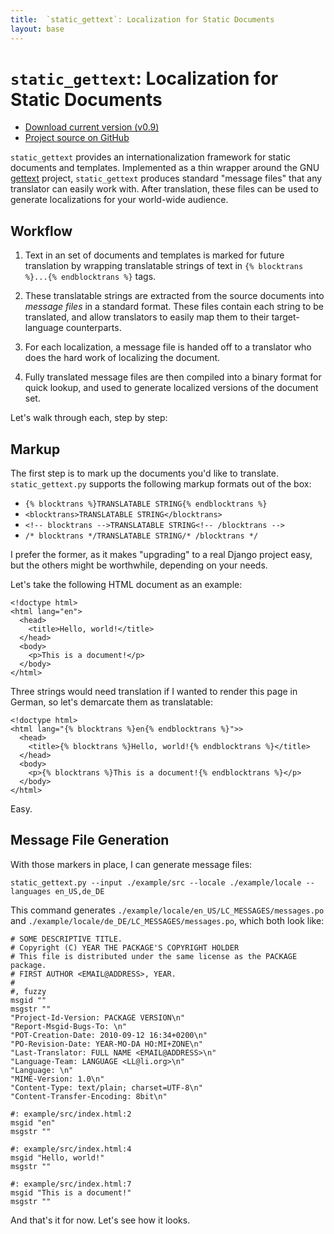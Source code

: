 ```yaml
---
title:  `static_gettext`: Localization for Static Documents
layout: base
---
```

`static_gettext`<span class="offscreen">: </span>Localization for Static Documents
==================================================================================

<ul class="actions">
  <li><a href="http://github.com/mikewest/static_gettext/tarball/v0.9" class="cta">Download current version (v0.9)</a></li> 
  <li><a href="http://github.com/mikewest/static_gettext" class="cta">Project source on GitHub</a></li> 
</ul>

`static_gettext` provides an internationalization framework for static
documents and templates.  Implemented as a thin wrapper around the GNU
[gettext][] project, `static_gettext` produces standard "message files"
that any translator can easily work with.  After translation, these files
can be used to generate localizations for your world-wide audience.

[gettext]:  http://www.gnu.org/software/gettext/

Workflow
--------

1.  Text in an set of documents and templates is marked for future
    translation by wrapping translatable strings of text in 
    `{% blocktrans %}...{% endblocktrans %}` tags.

2.  These translatable strings are extracted from the source documents
    into _message files_ in a standard format.  These files contain
    each string to be translated, and allow translators to easily map
    them to their target-language counterparts. 

3.  For each localization, a message file is handed off to a translator
    who does the hard work of localizing the document.

4.  Fully translated message files are then compiled into a binary
    format for quick lookup, and used to generate localized versions
    of the document set.

Let's walk through each, step by step:

Markup
------

The first step is to mark up the documents you'd like to translate.
`static_gettext.py` supports the following markup formats out of the
box:

*   `{% blocktrans %}TRANSLATABLE STRING{% endblocktrans %}`
*   `<blocktrans>TRANSLATABLE STRING</blocktrans>`
*   `<!-- blocktrans -->TRANSLATABLE STRING<!-- /blocktrans -->`
*   `/* blocktrans */TRANSLATABLE STRING/* /blocktrans */`

I prefer the former, as it makes "upgrading" to a real Django project
easy, but the others might be worthwhile, depending on your needs.

Let's take the following HTML document as an example:

    <!doctype html>
    <html lang="en">
      <head>
        <title>Hello, world!</title>
      </head>
      <body>
        <p>This is a document!</p>
      </body>
    </html>

Three strings would need translation if I wanted to render this page in German,
so let's demarcate them as translatable:

    <!doctype html>
    <html lang="{% blocktrans %}en{% endblocktrans %}">>
      <head>
        <title>{% blocktrans %}Hello, world!{% endblocktrans %}</title>
      </head>
      <body>
        <p>{% blocktrans %}This is a document!{% endblocktrans %}</p>
      </body>
    </html>

Easy.

Message File Generation
-----------------------

With those markers in place, I can generate message files:

    static_gettext.py --input ./example/src --locale ./example/locale --languages en_US,de_DE

This command generates `./example/locale/en_US/LC_MESSAGES/messages.po`
and `./example/locale/de_DE/LC_MESSAGES/messages.po`, which both look
like:

    # SOME DESCRIPTIVE TITLE.
    # Copyright (C) YEAR THE PACKAGE'S COPYRIGHT HOLDER
    # This file is distributed under the same license as the PACKAGE package.
    # FIRST AUTHOR <EMAIL@ADDRESS>, YEAR.
    #
    #, fuzzy
    msgid ""
    msgstr ""
    "Project-Id-Version: PACKAGE VERSION\n"
    "Report-Msgid-Bugs-To: \n"
    "POT-Creation-Date: 2010-09-12 16:34+0200\n"
    "PO-Revision-Date: YEAR-MO-DA HO:MI+ZONE\n"
    "Last-Translator: FULL NAME <EMAIL@ADDRESS>\n"
    "Language-Team: LANGUAGE <LL@li.org>\n"
    "Language: \n"
    "MIME-Version: 1.0\n"
    "Content-Type: text/plain; charset=UTF-8\n"
    "Content-Transfer-Encoding: 8bit\n"

    #: example/src/index.html:2
    msgid "en"
    msgstr ""

    #: example/src/index.html:4
    msgid "Hello, world!"
    msgstr ""

    #: example/src/index.html:7
    msgid "This is a document!"
    msgstr ""

And that's it for now.  Let's see how it looks.
